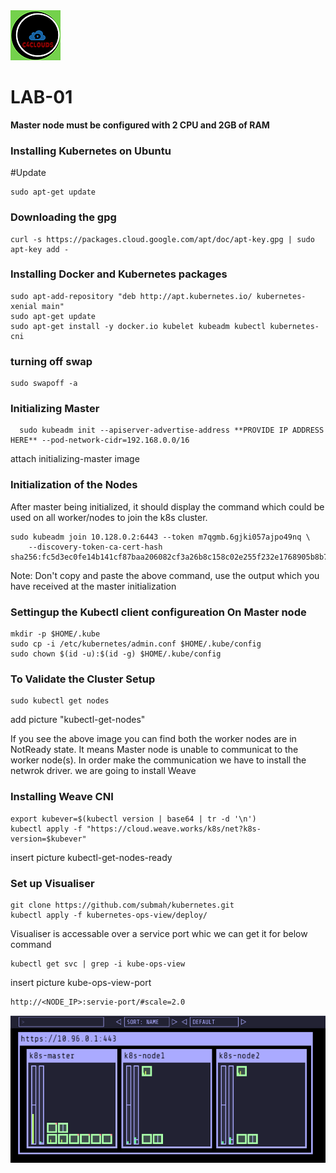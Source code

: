 <img src="images/c4logo.png">

**LAB-01**
=======================================================================================================================================

__Master node must be configured with 2 CPU and 2GB of RAM__
### Installing Kubernetes on Ubuntu

#Update 
```
sudo apt-get update

``` 
### Downloading the gpg
```
curl -s https://packages.cloud.google.com/apt/doc/apt-key.gpg | sudo apt-key add -
```
### Installing Docker and Kubernetes packages
```syntax
sudo apt-add-repository "deb http://apt.kubernetes.io/ kubernetes-xenial main"
sudo apt-get update
sudo apt-get install -y docker.io kubelet kubeadm kubectl kubernetes-cni 

```
### turning off swap
```
sudo swapoff -a

```

### Initializing Master
```
  sudo kubeadm init --apiserver-advertise-address **PROVIDE IP ADDRESS HERE** --pod-network-cidr=192.168.0.0/16
```
attach initializing-master image

### Initialization of the Nodes
After master being initialized, it should display the command which could be used on all worker/nodes to join the k8s cluster.
```
sudo kubeadm join 10.128.0.2:6443 --token m7qgmb.6gjki057ajpo49nq \
    --discovery-token-ca-cert-hash sha256:fc5d3ec0fe14b141cf87baa206082cf3a26b8c158c02e255f232e1768905b8b7
```
Note: Don't copy and paste the above command, use the output which you have received at the master initialization

### Settingup the Kubectl client configureation On Master node
```color
mkdir -p $HOME/.kube
sudo cp -i /etc/kubernetes/admin.conf $HOME/.kube/config
sudo chown $(id -u):$(id -g) $HOME/.kube/config
```

### To Validate the Cluster Setup
```
sudo kubectl get nodes
```
add picture "kubectl-get-nodes"

If you see the above image you can find both the worker nodes are in NotReady state. It means Master node is unable to communicat to the worker node(s). In order make the communication we have to install the netwrok driver. we are going to install Weave

### Installing Weave CNI
```
export kubever=$(kubectl version | base64 | tr -d '\n')
kubectl apply -f "https://cloud.weave.works/k8s/net?k8s-version=$kubever"
```
insert picture kubectl-get-nodes-ready

### Set up Visualiser
```
git clone https://github.com/submah/kubernetes.git
kubectl apply -f kubernetes-ops-view/deploy/
```

Visualiser is accessable over a service port whic we can get it for below command

```
kubectl get svc | grep -i kube-ops-view
```

insert picture kube-ops-view-port

```
http://<NODE_IP>:servie-port/#scale=2.0
```

<img src="images/viasualizer.PNG">




